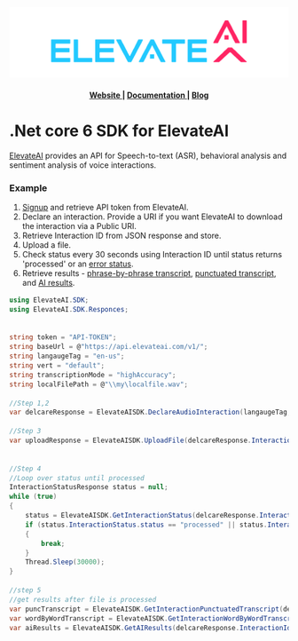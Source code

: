 <p align="center">
<img src="https://raw.githubusercontent.com/NICEElevateAI/NICEElevateAI/main/images/ElevateAI-blue-red-logo.png" />
</p>

<div align="center"><a name="menu"></a>
  <h4>
    <a href="https://www.elevateai.com">
      Website
    </a>
    <span> | </span>
    <a href="https://docs.elevateai.com">
      Documentation
    </a>
    <span> | </span>
    <a href="https://www.elevateai.com/blogs">
      Blog
    </a>
  </h4>
</div>

# .Net core 6 SDK for ElevateAI

[ElevateAI](https://www.elevateai.com) provides an API for Speech-to-text (ASR), behavioral analysis and sentiment analysis of voice interactions.

### Example
1. [Signup](https://app.elevateai.com) and retrieve API token from ElevateAI.
1. Declare an interaction. Provide a URI if you want ElevateAI to download the interaction via a Public URI.
2. Retrieve Interaction ID from JSON response and store.
3. Upload a file.
4. Check status every 30 seconds using Interaction ID until status returns 'processed' or an [error status](https://docs.elevateai.com/tutorials/check-the-processing-status).
5. Retrieve results - [phrase-by-phrase transcript](https://docs.elevateai.com/tutorials/get-phrase-by-phrase-transcript), [punctuated transcript](https://docs.elevateai.com/tutorials/get-punctuated-transcript), and [AI results](https://docs.elevateai.com/tutorials/get-cx-ai).

```c#
using ElevateAI.SDK;
using ElevateAI.SDK.Responces;


string token = "API-TOKEN";
string baseUrl = @"https://api.elevateai.com/v1/";
string langaugeTag = "en-us";
string vert = "default";
string transcriptionMode = "highAccuracy";
string localFilePath = @"\\my\localfile.wav";

//Step 1,2
var delcareResponse = ElevateAISDK.DeclareAudioInteraction(langaugeTag, vert, transcriptionMode, token, true, null, baseUrl);

//Step 3
var uploadResponse = ElevateAISDK.UploadFile(delcareResponse.InteractionIdentifier.Value.ToString(), token, localFilePath, baseUrl);


//Step 4
//Loop over status until processed
InteractionStatusResponse status = null;
while (true)
{
    status = ElevateAISDK.GetInteractionStatus(delcareResponse.InteractionIdentifier.Value.ToString(), token, baseUrl);
    if (status.InteractionStatus.status == "processed" || status.InteractionStatus.status == "fileUploadFailed" || status.InteractionStatus.status == "fileDownloadFailed" || status.InteractionStatus.status == "processingFailed")
    {
        break;
    }
    Thread.Sleep(30000);
}

//step 5
//get results after file is processed 
var puncTranscript = ElevateAISDK.GetInteractionPunctuatedTranscript(delcareResponse.InteractionIdentifier.Value.ToString(), token, baseUrl);
var wordByWordTranscript = ElevateAISDK.GetInteractionWordByWordTranscript(delcareResponse.InteractionIdentifier.Value.ToString(), token, baseUrl);
var aiResults = ElevateAISDK.GetAIResults(delcareResponse.InteractionIdentifier.Value.ToString(), token, baseUrl);

```
